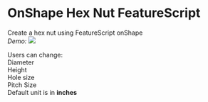 # OnShape Hex Nut FeatureScript
Create a hex nut using FeatureScript onShape\
*Demo:*
![](images/Hex.gif)

Users can change:\
Diameter\
Height\
Hole size\
Pitch Size\
Default unit is in **inches**
